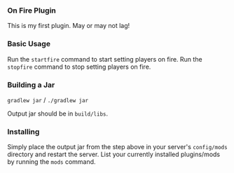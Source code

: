 ### On Fire Plugin

This is my first plugin.
May or may not lag!

### Basic Usage

Run the `startfire` command to start setting players on fire.
Run the `stopfire` command to stop setting players on fire.

### Building a Jar

`gradlew jar` / `./gradlew jar`

Output jar should be in `build/libs`.


### Installing

Simply place the output jar from the step above in your server's `config/mods` directory and restart the server.
List your currently installed plugins/mods by running the `mods` command.
